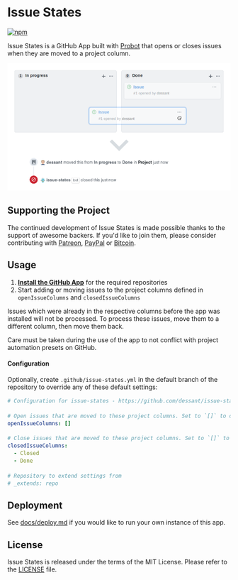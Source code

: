 # Issue States

[![npm](https://img.shields.io/npm/v/issue-states.svg?style=flat-square&colorB=007EC6)](https://www.npmjs.com/package/issue-states)

Issue States is a GitHub App built with [Probot](https://github.com/probot/probot)
that opens or closes issues when they are moved to a project column.

![](assets/screenshot.png)

## Supporting the Project

The continued development of Issue States is made possible
thanks to the support of awesome backers. If you'd like to join them,
please consider contributing with [Patreon](https://goo.gl/qRhKSW),
[PayPal](https://goo.gl/5FnBaw) or [Bitcoin](https://goo.gl/uJUAaU).

## Usage

1. **[Install the GitHub App](https://github.com/apps/issue-states)**
   for the required repositories
2. Start adding or moving issues to the project columns defined
   in `openIssueColumns` and `closedIssueColumns`

Issues which were already in the respective columns before the app was installed
will not be processed. To process these issues, move them to a different column,
then move them back.

Care must be taken during the use of the app to not conflict with project
automation presets on GitHub.

#### Configuration

Optionally, create `.github/issue-states.yml` in the default branch
of the repository to override any of these default settings:

```yaml
# Configuration for issue-states - https://github.com/dessant/issue-states

# Open issues that are moved to these project columns. Set to `[]` to disable
openIssueColumns: []

# Close issues that are moved to these project columns. Set to `[]` to disable
closedIssueColumns:
  - Closed
  - Done

# Repository to extend settings from
# _extends: repo
```

## Deployment

See [docs/deploy.md](docs/deploy.md) if you would like to run your own
instance of this app.

## License

Issue States is released under the terms of the MIT License.
Please refer to the [LICENSE](LICENSE) file.
